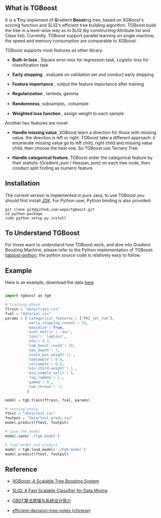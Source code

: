 ## What is TGBoost

It is a **T**iny implement of **G**radient **Boost**ing tree, based on  XGBoost's scoring function and SLIQ's efficient tree building algorithm. TGBoost build the tree in a level-wise way as in SLIQ (by constructing Attribute list and Class list). Currently, TGBoost support  parallel learning on single machine,  the speed and memory consumption are comparable to XGBoost.


TGBoost supports most features as other library:  

- **Built-in loss** , Square error loss for regression task, Logistic loss for classification task

- **Early stopping** , evaluate on validation set and conduct early stopping

-  **Feature importance** , output the feature importance after training

- **Regularization** , lambda, gamma

- **Randomness**, subsample，colsample

- **Weighted loss function** , assign weight to each sample


Another two features  are novel: 

- **Handle missing value**, XGBoost learn a direction for those with missing value, the direction is left or right. TGBoost take a different approach: it enumerate missing value go to left child, right child and missing value child, then choose the best one. So TGBoost use Ternary Tree.

-  **Handle categorical feature**, TGBoost order the categorical feature by their statistic (Gradient_sum / Hessian_sum) on each tree node, then conduct split finding as numeric feature.


## Installation

The current version is implemented in pure Java, to use TGBoost you should first install [JDK](http://www.oracle.com/technetwork/java/javase/downloads/jdk8-downloads-2133151.html). For Python user, Python binding is also provided:

```
git clone git@github.com:wepe/tgboost.git
cd python-package
sudo python setup.py install
```

## To Understand TGBoost

For those want to understand how TGBoost work, and dive into Gradient Boosting Machine, please refer to the Python implementation of TGBoost: [tgboost-python](https://github.com/wepe/tgboost/tree/tgboost-python), the python source code is relatively easy to follow. 


## Example

Here is an example, download the data [here](https://pan.baidu.com/s/1dGDr7pR)

```python

import tgboost as tgb

# training phase
ftrain = "data/train.csv"
fval = "data/val.csv"
params = {'categorical_features': ["PRI_jet_num"],
          'early_stopping_rounds': 10,
          'maximize': True,
          'eval_metric': 'auc',
          'loss': 'logloss',
          'eta': 0.3,
          'num_boost_round': 20,
          'max_depth': 7,
          'scale_pos_weight':1.,
          'subsample': 0.8,
          'colsample': 0.8,
          'min_child_weight': 1.,
          'min_sample_split': 5,
          'reg_lambda': 1.,
          'gamma': 0.,
          'num_thread': -1
          }

model = tgb.train(ftrain, fval, params)

# testing phase
ftest = "data/test.csv"
foutput = "data/test_preds.csv"
model.predict(ftest, foutput)

# save the model
model.save('./tgb.model')

# load model and predict
model = tgb.load_model('./tgb.model')
model.predict(ftest, foutput)

```


## Reference

- [XGBoost: A Scalable Tree Boosting System](https://arxiv.org/abs/1603.02754)
- [SLIQ: A Fast Scalable Classifier for Data Mining](http://citeseerx.ist.psu.edu/viewdoc/download?doi=10.1.1.89.7734&rep=rep1&type=pdf)

- [GBDT算法原理与系统设计简介](http://wepon.me/files/gbdt.pdf)
- [efficient-decision-tree-notes (chinese)](https://github.com/wepe/efficient-decision-tree-notes)
